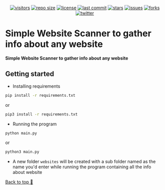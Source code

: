 <p align="center">
<a href="https://github.com/ankityadavhere/website-scanner"><img alt="visitors" src="https://visitor-badge.laobi.icu/badge?page_id=ankityadavhere.website-scanner"></a>
<a href="https://github.com/ankityadavhere/website-scanner"><img alt="repo size" src="https://img.shields.io/github/repo-size/ankityadavhere/website-scanner?color=Green"></a>
<a href="https://github.com/ankityadavhere/website-scanner/blob/master/LICENSE"><img alt="license" src="https://img.shields.io/github/license/ankityadavhere/website-scanner?color=blueviolet"></a>
<a href="https://github.com/ankityadavhere/website-scanner/commits/master"><img alt="last commit" src="https://img.shields.io/github/last-commit/ankityadavhere/website-scanner/master?color=9cf"></a>
<a href="https://github.com/ankityadavhere/website-scanner/stargazers"><img alt="stars" src="https://img.shields.io/github/stars/ankityadavhere/website-scanner?color=important"></a>
<a href="https://github.com/ankityadavhere/website-scanner/issues"><img alt="issues" src="https://img.shields.io/github/issues/ankityadavhere/website-scanner?color=yellow"></a>
<a href="https://github.com/ankityadavhere/website-scanner/network"><img alt="forks" src="https://img.shields.io/github/forks/ankityadavhere/website-scanner"></a>
<a href="https://twitter.com/intent/follow?screen_name=ankityadavhere"><img alt="twitter" src="https://img.shields.io/twitter/url?style=social&url=https%3A%2F%2Ftwitter.com%2Fintent%2Ffollow%3Fscreen_name%3Dankityadavhere&label=Follow"></a>
</p>

# Simple Website Scanner to gather info about any website

**Simple Website Scanner to gather info about any website**

## Getting started

- Installing requirements

```bash
pip install -r requirements.txt
```

or

```bash
pip3 install -r requirements.txt
```

- Running the program

```bash
python main.py
```

or

```bash
python3 main.py
```

- A new folder `websites` will be created with a sub folder named as the name you'd enter while running the program containing all the info about website

[Back to top 🔼](#simple-website-scanner-to-gather-info-about-any-website)
